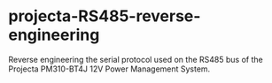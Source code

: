 # projecta-RS485-reverse-engineering
Reverse engineering the serial protocol used on the RS485 bus of the Projecta PM310-BT4J 12V Power Management System.

